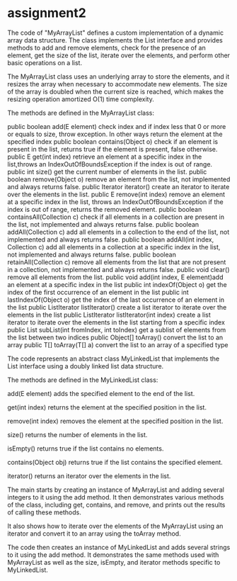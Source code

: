 # assignment2
The code of "MyArrayList" defines a custom implementation of a dynamic array data structure. The class implements the List interface and provides methods to add and remove elements, check for the presence of an element, get the size of the list, iterate over the elements, and perform other basic operations on a list.

The MyArrayList class uses an underlying array to store the elements, and it resizes the array when necessary to accommodate new elements. The size of the array is doubled when the current size is reached, which makes the resizing operation amortized O(1) time complexity.

The methods are defined in the MyArrayList class:

public boolean add(E element) check index and if index less that 0 or more or equals to size, throw exception. In other ways return the element at the specified index
public boolean contains(Object o) check if an element is present in the list, returns true if the element is present, false otherwise.
public E get(int index) retrieve an element at a specific index in the list,throws an IndexOutOfBoundsException if the index is out of range.
public int size() get the current number of elements in the list.
public boolean remove(Object o) remove an element from the list, not implemented and always returns false.
public Iterator<E> iterator() create an iterator to iterate over the elements in the list.
public E remove(int index) remove an element at a specific index in the list, throws an IndexOutOfBoundsException if the index is out of range, returns the removed element.
public boolean containsAll(Collection<?> c) check if all elements in a collection are present in the list, not implemented and always returns false.
public boolean addAll(Collection<? extends E> c) add all elements in a collection to the end of the list, not implemented and always returns false.
public boolean addAll(int index, Collection<? extends E> c) add all elements in a collection at a specific index in the list, not implemented and always returns false.
public boolean retainAll(Collection<?> c) remove all elements from the list that are not present in a collection, not implemented and always returns false.
public void clear() remove all elements from the list. 
public void add(int index, E element)add an element at a specific index in the list
public int indexOf(Object o) get the index of the first occurrence of an element in the list
public int lastIndexOf(Object o) get the index of the last occurrence of an element in the list
public ListIterator<E> listIterator() create a list iterator to iterate over the elements in the list
public ListIterator<E> listIterator(int index) create a list iterator to iterate over the elements in the list starting from a specific index
public List<E> subList(int fromIndex, int toIndex) get a sublist of elements from the list between two indices
public Object[] toArray() convert the list to an array
public <T> T[] toArray(T[] a) convert the list to an array of a specified type

The code represents an abstract class MyLinkedList that implements the List interface using a doubly linked list data structure. 

The methods are defined in the MyLinkedList class:

add(E element) adds the specified element to the end of the list.

get(int index) returns the element at the specified position in the list.

remove(int index) removes the element at the specified position in the list.

size() returns the number of elements in the list.

isEmpty() returns true if the list contains no elements.

contains(Object obj) returns true if the list contains the specified element.

iterator() returns an iterator over the elements in the list.

The main starts by creating an instance of MyArrayList and adding several integers to it using the add method. 
It then demonstrates various methods of the class, including get, contains, and remove, and prints out the results of calling these methods.


It also shows how to iterate over the elements of the MyArrayList using an iterator and convert it to an array using the toArray method.

The code then creates an instance of MyLinkedList and adds several strings to it using the add method. 
It demonstrates the same methods used with MyArrayList as well as the size, isEmpty, and iterator methods specific to MyLinkedList.


